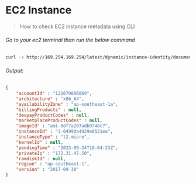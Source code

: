 # EC2 Instance

> How to check EC2 instance metadata using CLI
###### Go to your ec2 terminal than run the below command
```bash
curl -s http://169.254.169.254/latest/dynamic/instance-identity/document/
```

###### Output:
```json
{
    "accountId" : "121679896869",
    "architecture" : "x86_64",
    "availabilityZone" : "ap-southeast-1a",
    "billingProducts" : null,
    "devpayProductCodes" : null,
    "marketplaceProductCodes" : null,
    "imageId" : "ami-0df7a207adb9748c7",
    "instanceId" : "i-0499da4929e8521ea",
    "instanceType" : "t2.micro",
    "kernelId" : null,
    "pendingTime" : "2023-09-24T18:04:23Z",
    "privateIp" : "172.31.47.50",
    "ramdiskId" : null,
    "region" : "ap-southeast-1",
    "version" : "2017-09-30"
}
```

